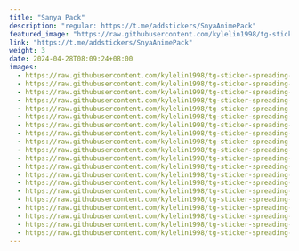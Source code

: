 ```yaml
---
title: "Sanya Pack"
description: "regular: https://t.me/addstickers/SnyaAnimePack"
featured_image: "https://raw.githubusercontent.com/kylelin1998/tg-sticker-spreading-worldwide-images/main/img/ab9c4322-9c3a-48ba-aec6-55e364c456f4.jpg"
link: "https://t.me/addstickers/SnyaAnimePack"
weight: 3
date: 2024-04-28T08:09:24+08:00
images:
  - https://raw.githubusercontent.com/kylelin1998/tg-sticker-spreading-worldwide-images/main/img/ab9c4322-9c3a-48ba-aec6-55e364c456f4.jpg
  - https://raw.githubusercontent.com/kylelin1998/tg-sticker-spreading-worldwide-images/main/img/fe1005b5-9446-4590-a722-0c308dd003d3.jpg
  - https://raw.githubusercontent.com/kylelin1998/tg-sticker-spreading-worldwide-images/main/img/e8ac5e10-3b1e-4776-8ad2-46d0710cb5b5.jpg
  - https://raw.githubusercontent.com/kylelin1998/tg-sticker-spreading-worldwide-images/main/img/cf569fcf-4e93-404d-9042-01f6d7818c9d.jpg
  - https://raw.githubusercontent.com/kylelin1998/tg-sticker-spreading-worldwide-images/main/img/12855843-04b5-4991-8b44-62144a232fed.jpg
  - https://raw.githubusercontent.com/kylelin1998/tg-sticker-spreading-worldwide-images/main/img/c707b806-027c-46eb-989c-737d31dd243d.jpg
  - https://raw.githubusercontent.com/kylelin1998/tg-sticker-spreading-worldwide-images/main/img/82e6cd97-4f33-4a5e-a6b1-fa65dcb22f97.jpg
  - https://raw.githubusercontent.com/kylelin1998/tg-sticker-spreading-worldwide-images/main/img/a8618f2b-5e21-45aa-b81a-a0a00a423460.jpg
  - https://raw.githubusercontent.com/kylelin1998/tg-sticker-spreading-worldwide-images/main/img/146f1ac8-aad1-49ba-9f21-78bfe9263bb8.jpg
  - https://raw.githubusercontent.com/kylelin1998/tg-sticker-spreading-worldwide-images/main/img/fac3b885-ff9c-4485-98c3-bef6afb5a858.jpg
  - https://raw.githubusercontent.com/kylelin1998/tg-sticker-spreading-worldwide-images/main/img/b14ec5b2-d5c6-4024-bfb4-7fd3e619a87e.jpg
  - https://raw.githubusercontent.com/kylelin1998/tg-sticker-spreading-worldwide-images/main/img/8d45d50f-4fb3-4509-a110-2818d841d058.jpg
  - https://raw.githubusercontent.com/kylelin1998/tg-sticker-spreading-worldwide-images/main/img/ca32f5ce-cb48-49ee-883c-577a369de524.jpg
  - https://raw.githubusercontent.com/kylelin1998/tg-sticker-spreading-worldwide-images/main/img/81132f97-fae4-4920-9a5a-9242eb186fee.jpg
  - https://raw.githubusercontent.com/kylelin1998/tg-sticker-spreading-worldwide-images/main/img/01f98051-6d39-48eb-b796-3374c64aa86a.jpg
  - https://raw.githubusercontent.com/kylelin1998/tg-sticker-spreading-worldwide-images/main/img/9071b0c0-174a-4c4a-b875-3ab99371316b.jpg
  - https://raw.githubusercontent.com/kylelin1998/tg-sticker-spreading-worldwide-images/main/img/b8a1d594-51e5-4021-93ec-2183d50aae95.jpg
  - https://raw.githubusercontent.com/kylelin1998/tg-sticker-spreading-worldwide-images/main/img/750e90b8-b7e8-47f7-ae05-29eddee61937.jpg
  - https://raw.githubusercontent.com/kylelin1998/tg-sticker-spreading-worldwide-images/main/img/f7efdb8c-701c-4846-ad4a-54c3e633c9dd.jpg
  - https://raw.githubusercontent.com/kylelin1998/tg-sticker-spreading-worldwide-images/main/img/422f03bc-16a6-4294-a667-66e56182fb2e.jpg
---
```

